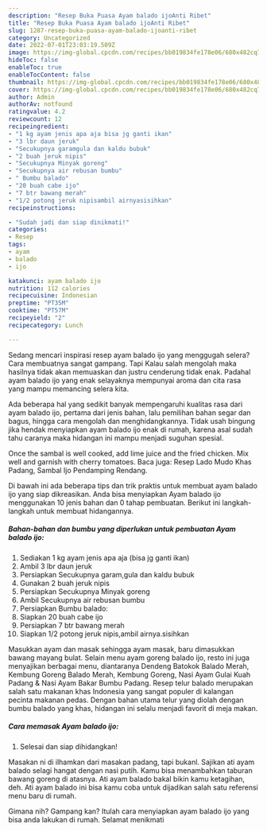```yaml
---
description: "Resep Buka Puasa Ayam balado ijoAnti Ribet"
title: "Resep Buka Puasa Ayam balado ijoAnti Ribet"
slug: 1287-resep-buka-puasa-ayam-balado-ijoanti-ribet
category: Uncategorized
date: 2022-07-01T23:03:19.509Z
image: https://img-global.cpcdn.com/recipes/bb019834fe178e06/680x482cq70/ayam-balado-ijo-foto-resep-utama.jpg
hideToc: false
enableToc: true
enableTocContent: false
thumbnail: https://img-global.cpcdn.com/recipes/bb019834fe178e06/680x482cq70/ayam-balado-ijo-foto-resep-utama.jpg
cover: https://img-global.cpcdn.com/recipes/bb019834fe178e06/680x482cq70/ayam-balado-ijo-foto-resep-utama.jpg
author: Admin
authorAv: notfound
ratingvalue: 4.2
reviewcount: 12
recipeingredient:
- "1 kg ayam jenis apa aja bisa jg ganti ikan"
- "3 lbr daun jeruk"
- "Secukupnya garamgula dan kaldu bubuk"
- "2 buah jeruk nipis"
- "Secukupnya Minyak goreng"
- "Secukupnya air rebusan bumbu"
- " Bumbu balado"
- "20 buah cabe ijo"
- "7 btr bawang merah"
- "1/2 potong jeruk nipisambil airnyasisihkan"
recipeinstructions:

- "Sudah jadi dan siap dinikmati!"
categories:
- Resep
tags:
- ayam
- balado
- ijo

katakunci: ayam balado ijo 
nutrition: 112 calories
recipecuisine: Indonesian
preptime: "PT35M"
cooktime: "PT57M"
recipeyield: "2"
recipecategory: Lunch

---
```



Sedang mencari inspirasi resep ayam balado ijo yang menggugah selera? Cara membuatnya sangat gampang. Tapi Kalau salah mengolah maka hasilnya tidak akan memuaskan dan justru cenderung tidak enak. Padahal ayam balado ijo yang enak selayaknya mempunyai aroma dan cita rasa yang mampu memancing selera kita.


Ada beberapa hal yang sedikit banyak mempengaruhi kualitas rasa dari ayam balado ijo, pertama dari jenis bahan, lalu pemilihan bahan segar dan bagus, hingga cara mengolah dan menghidangkannya. Tidak usah bingung jika hendak menyiapkan ayam balado ijo enak di rumah, karena asal sudah tahu caranya maka hidangan ini mampu menjadi suguhan spesial.

Once the sambal is well cooked, add lime juice and the fried chicken. Mix well and garnish with cherry tomatoes. Baca juga: Resep Lado Mudo Khas Padang, Sambal Ijo Pendamping Rendang.


Di bawah ini ada beberapa tips dan trik praktis untuk membuat ayam balado ijo yang siap dikreasikan. Anda bisa menyiapkan Ayam balado ijo menggunakan 10 jenis bahan dan 0 tahap pembuatan. Berikut ini langkah-langkah untuk membuat hidangannya.

<!--inarticleads1-->

##### Bahan-bahan dan bumbu yang diperlukan untuk pembuatan Ayam balado ijo:

1. Sediakan 1 kg ayam jenis apa aja (bisa jg ganti ikan)
1. Ambil 3 lbr daun jeruk
1. Persiapkan Secukupnya garam,gula dan kaldu bubuk
1. Gunakan 2 buah jeruk nipis
1. Persiapkan Secukupnya Minyak goreng
1. Ambil Secukupnya air rebusan bumbu
1. Persiapkan  Bumbu balado:
1. Siapkan 20 buah cabe ijo
1. Persiapkan 7 btr bawang merah
1. Siapkan 1/2 potong jeruk nipis,ambil airnya.sisihkan


Masukkan ayam dan masak sehingga ayam masak, baru dimasukkan bawang mayang bulat. Selain menu ayam goreng balado ijo, resto ini juga menyajikan berbagai menu, diantaranya Dendeng Batokok Balado Merah, Kembung Goreng Balado Merah, Kembung Goreng, Nasi Ayam Gulai Kuah Padang &amp; Nasi Ayam Bakar Bumbu Padang. Resep telur balado merupakan salah satu makanan khas Indonesia yang sangat populer di kalangan pecinta makanan pedas. Dengan bahan utama telur yang diolah dengan bumbu balado yang khas, hidangan ini selalu menjadi favorit di meja makan. 

<!--inarticleads2-->

##### Cara memasak Ayam balado ijo:


1. Selesai dan siap dihidangkan!

Masakan ni di ilhamkan dari masakan padang, tapi bukanl. Sajikan ati ayam balado selagi hangat dengan nasi putih. Kamu bisa menambahkan taburan bawang goreng di atasnya. Ati ayam balado bakal bikin kamu ketagihan, deh. Ati ayam balado ini bisa kamu coba untuk dijadikan salah satu referensi menu baru di rumah. 

Gimana nih? Gampang kan? Itulah cara menyiapkan ayam balado ijo yang bisa anda lakukan di rumah. Selamat menikmati

